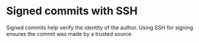 # Signed сommits with SSH

Signed commits help verify the identity of the author. 
Using SSH for signing ensures   the commit was made by a trusted source
